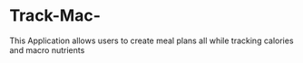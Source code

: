 # Track-Mac-
This Application allows users to create meal plans all while tracking calories and macro nutrients
